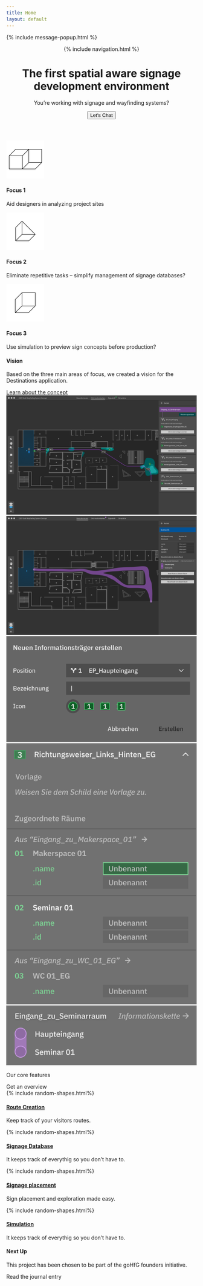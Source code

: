 ```yaml
---
title: Home
layout: default
---
```

{% include message-popup.html %}

<header class="header-hero header">
    {% include navigation.html %}
    <div class="hero-content">
        <h1 class="heading-hero">The first spatial aware signage development environment</h1>
        <p class="text-subtitle">You’re working with signage and wayfinding systems? </p>
        <button class="button button-black" onclick="toggleChat()"><span>Let's Chat</span></button>
    </div>
</header>

<section class="focus grid-3 grid-3-divider section-yellow">
    <div class="">
        <img height="100" width="100" src="assets/img/shapes/shape-1.svg" alt=""/>
        <h4 class="">Focus 1</h4>
        <p class="">Aid designers in analyzing project sites</p>
    </div>
    <div class="">
        <img height="100" width="100" src="assets/img/shapes/shape-2.svg" alt=""/>
        <h4 class="">Focus 2</h4>
        <p class="">Eliminate repetitive tasks – simplify management of signage databases?</p>
    </div>
    <div class="">
        <img height="100" width="100" src="assets/img/shapes/shape-3.svg" alt=""/>
        <h4 class="">Focus 3</h4>
        <p class="">Use simulation to preview sign concepts before production?</p>
    </div>
</section>

<section class="vision">
    <div class="">
        <h4 class="">Vision</h4>
        <p class="">Based on the three main areas of focus, we created a vision for the Destinations application.</p>
        <a class="button button-yellow" href="/concept"><span>Learn about the concept</span></a>
    </div>
</section>
<section class="features-collage section-yellow">
    <img loading="lazy" src="assets/img/2907%20Flow%2016.png" alt="Route Creation and sign placement">
    <img loading="lazy" src="assets/img/2907%20Flow%2006.png" alt="Route Creation and sign placement">
    <img loading="lazy" src="assets/img/new_sign.png" alt="">
    <div>
        <img loading="lazy" src="assets/img/database.png" alt="">
    </div>
    <div>
        <img loading="lazy" src="assets/img/route.png" alt="">
    </div>
</section>
<section class="insert-section section-white">
    <p class="text-xlarge-sofia">Our core features</p>
    <a class="button button-black"><span>Get an overview</span></a>
</section>

<section class="feature-grid section-white grid-2 grid-2-divider">
    <div class="feature-grid-item">
        {% include random-shapes.html%}
        <h4><a href="/features.html#Route">Route Creation</a></h4>
        <p>Keep track of your visitors routes.</p>
    </div>
    <div class="feature-grid-item">
        {% include random-shapes.html%}
        <h4><a href="/features.html#Database">Signage Database</a></h4>
        <p>It keeps track of everythig so you don’t have to.</p>
    </div>
    <div class="feature-grid-item">
        {% include random-shapes.html%}
        <h4><a href="/features.html#Placement">Signage placement</a></h4>
        <p>Sign placement and exploration made easy.</p>
    </div>
    <div class="feature-grid-item">
        {% include random-shapes.html%}
        <h4><a href="/features.html#Simulation">Simulation</a></h4>
        <p>It keeps track of everythig so you don’t have to.</p>
    </div>
</section>

<section class="insert-section section-green">
    <div>
        <h4>Next Up</h4>
        <p>This project has been chosen to be part of the goHfG founders initiative. </p>
    </div>
    <a class="button button-black"><span>Read the journal entry</span></a>
</section>
